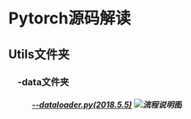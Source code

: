 # Pytorch源码解读
## Utils文件夹  
### 　-data文件夹 
##### 　　　[--dataloader.py(2018.5.5)](/utils/data/dataloder.py)  ![流程说明图](/raw/master/utils/data/dataloader.png) 

